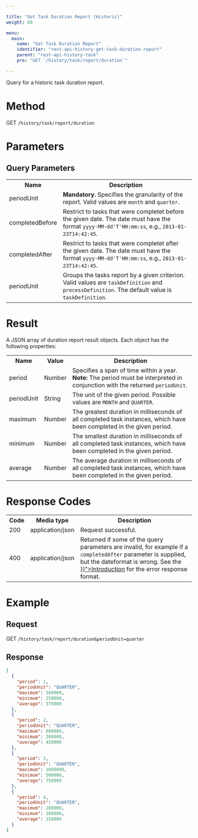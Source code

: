 ```yaml
---

title: "Get Task Duration Report (Historic)"
weight: 60

menu:
  main:
    name: "Get Task Duration Report"
    identifier: "rest-api-history-get-task-duration-report"
    parent: "rest-api-history-task"
    pre: "GET `/history/task/report/duration`"

---
```


Query for a historic task duration report.


# Method

GET `/history/task/report/duration`


# Parameters

## Query Parameters

<table class="table table-striped">
  <tr>
    <th>Name</th>
    <th>Description</th>
  </tr>
  <tr>
    <td>periodUnit</td>
    <td><b>Mandatory.</b> Specifies the granularity of the report. Valid values are <code>month</code> and <code>quarter</code>.</td>
  </tr>
  <tr>
    <td>completedBefore</td>
    <td>Restrict to tasks that were completet before the given date. The date must have the format <code>yyyy-MM-dd'T'HH:mm:ss</code>, e.g., <code>2013-01-23T14:42:45</code>.</td>
  </tr>
  <tr>
    <td>completedAfter</td>
    <td>Restrict to tasks that were completet after the given date. The date must have the format <code>yyyy-MM-dd'T'HH:mm:ss</code>, e.g., <code>2013-01-23T14:42:45</code>.</td>
  </tr>
  <tr>
    <td>periodUnit</td>
    <td>Groups the tasks report by a given criterion. Valid values are <code>taskDefinition</code> and <code>processDefinition</code>. The default value is <code>taskDefinition</code>.</td>
  </tr>
</table>


# Result

A JSON array of duration report result objects.
Each object has the following properties:

<table class="table table-striped">
  <tr>
    <th>Name</th>
    <th>Value</th>
    <th>Description</th>
  </tr>
  <tr>
    <td>period</td>
    <td>Number</td>
    <td>Specifies a span of time within a year.<br>
        <b>Note:</b> The period must be interpreted in conjunction with the returned <code>periodUnit</code>.</td>
  </tr>
  <tr>
    <td>periodUnit</td>
    <td>String</td>
    <td>The unit of the given period. Possible values are <code>MONTH</code> and <code>QUARTER</code>.</td>
  </tr>
  <tr>
    <td>maximum</td>
    <td>Number</td>
    <td>The greatest duration in milliseconds of all completed task instances, which have been completed in the given period.</td>
  </tr>
  <tr>
    <td>minimum</td>
    <td>Number</td>
    <td>The smallest duration in milliseconds of all completed task instances, which have been completed in the given period.</td>
  </tr>
  <tr>
    <td>average</td>
    <td>Number</td>
    <td>The average duration in milliseconds of all completed task instances, which have been completed in the given period.</td>
  </tr>
</table>


# Response Codes

<table class="table table-striped">
  <tr>
    <th>Code</th>
    <th>Media type</th>
    <th>Description</th>
  </tr>
  <tr>
    <td>200</td>
    <td>application/json</td>
    <td>Request successful.</td>
  </tr>
  <tr>
    <td>400</td>
    <td>application/json</td>
    <td>Returned if some of the query parameters are invalid, for example if a <code>completedAfter</code> parameter is supplied, but the dateformat is wrong. See the <a href="{{< relref "reference/rest/overview/index.md#error-handling" >}}">Introduction</a> for the error response format.</td>
  </tr>
</table>


# Example

## Request

GET `/history/task/report/duration&periodUnit=quarter`

## Response

```json
[
  {
    "period": 1,
    "periodUnit": "QUARTER",
    "maximum": 500000,
    "minimum": 250000,
    "average": 375000
  },
  {
    "period": 2,
    "periodUnit": "QUARTER",
    "maximum": 600000,
    "minimum": 300000,
    "average": 450000
  },
  {
    "period": 3,
    "periodUnit": "QUARTER",
    "maximum": 1000000,
    "minimum": 500000,
    "average": 750000
  },
  {
    "period": 4,
    "periodUnit": "QUARTER",
    "maximum": 200000,
    "minimum": 100000,
    "average": 150000
  }
]
```
